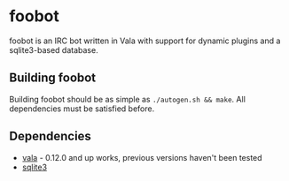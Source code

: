 foobot
======

foobot is an IRC bot written in Vala with support for dynamic plugins and a sqlite3-based database.

Building foobot
---------------

Building foobot should be as simple as `./autogen.sh && make`. All dependencies must be satisfied before.

Dependencies
------------

* [vala](http://live.gnome.org/vala) - 0.12.0 and up works, previous versions haven't been tested
* [sqlite3](http://sqlite.org)
